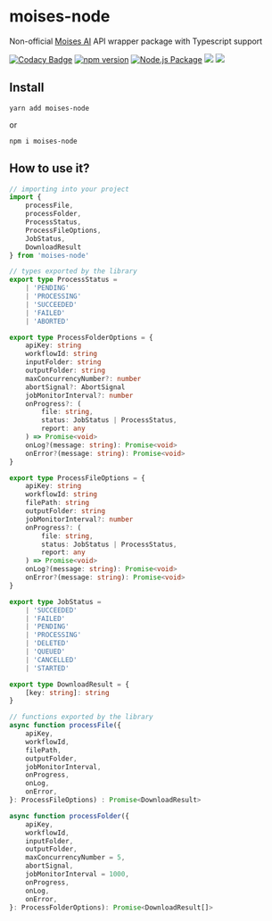 # moises-node

Non-official [Moises AI](https://developer.moises.ai/) API wrapper package with Typescript support

[![Codacy Badge](https://app.codacy.com/project/badge/Grade/3e0b2e2d5b9d4157a26d7faebe3f5a6f)](https://app.codacy.com/gh/leandrosimoes/moises/dashboard?utm_source=gh&utm_medium=referral&utm_content=&utm_campaign=Badge_grade)
[![npm version](https://badge.fury.io/js/moises-node.svg)](https://badge.fury.io/js/moises-node)
[![Node.js Package](https://github.com/leandrosimoes/moises/actions/workflows/npmpublish.yml/badge.svg)](https://github.com/leandrosimoes/moises/actions/workflows/npmpublish.yml)
[<img src="https://img.shields.io/badge/slack-@lesimoes/help-blue.svg?logo=slack">](https://lesimoes.slack.com/messages/C05GZ1F8P44) 
[<img src="https://img.shields.io/badge/discord-@lesimoes/help-blue.svg?logo=discord">](https://discord.gg/wSr8t8p4Vr) 


## Install

`yarn add moises-node`

or

`npm i moises-node`

## How to use it?

```typescript
// importing into your project
import { 
    processFile, 
    processFolder, 
    ProcessStatus, 
    ProcessFileOptions,
    JobStatus,
    DownloadResult
} from 'moises-node'

// types exported by the library
export type ProcessStatus =
    | 'PENDING'
    | 'PROCESSING'
    | 'SUCCEEDED'
    | 'FAILED'
    | 'ABORTED'

export type ProcessFolderOptions = {
    apiKey: string
    workflowId: string
    inputFolder: string
    outputFolder: string
    maxConcurrencyNumber?: number
    abortSignal?: AbortSignal
    jobMonitorInterval?: number
    onProgress?: (
        file: string,
        status: JobStatus | ProcessStatus,
        report: any
    ) => Promise<void>
    onLog?(message: string): Promise<void>
    onError?(message: string): Promise<void>
}

export type ProcessFileOptions = {
    apiKey: string
    workflowId: string
    filePath: string
    outputFolder: string
    jobMonitorInterval?: number
    onProgress?: (
        file: string,
        status: JobStatus | ProcessStatus,
        report: any
    ) => Promise<void>
    onLog?(message: string): Promise<void>
    onError?(message: string): Promise<void>
}

export type JobStatus =
    | 'SUCCEEDED'
    | 'FAILED'
    | 'PENDING'
    | 'PROCESSING'
    | 'DELETED'
    | 'QUEUED'
    | 'CANCELLED'
    | 'STARTED'

export type DownloadResult = {
    [key: string]: string
}

// functions exported by the library
async function processFile({
    apiKey,
    workflowId,
    filePath,
    outputFolder,
    jobMonitorInterval,
    onProgress,
    onLog,
    onError,
}: ProcessFileOptions) : Promise<DownloadResult>

async function processFolder({
    apiKey,
    workflowId,
    inputFolder,
    outputFolder,
    maxConcurrencyNumber = 5,
    abortSignal,
    jobMonitorInterval = 1000,
    onProgress,
    onLog,
    onError,
}: ProcessFolderOptions): Promise<DownloadResult[]>
```